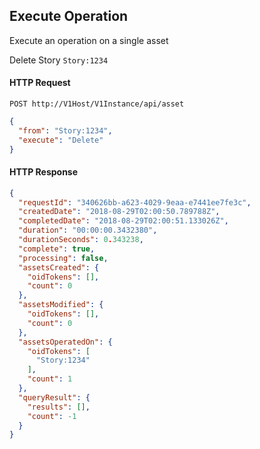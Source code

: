 ## Execute Operation

Execute an operation on a single asset

Delete Story `Story:1234`

#### HTTP Request

`POST http://V1Host/V1Instance/api/asset`

```json
{
  "from": "Story:1234",
  "execute": "Delete"
}
```

#### HTTP Response

```json
{
  "requestId": "340626bb-a623-4029-9eaa-e7441ee7fe3c",
  "createdDate": "2018-08-29T02:00:50.789788Z",
  "completedDate": "2018-08-29T02:00:51.133026Z",
  "duration": "00:00:00.3432380",
  "durationSeconds": 0.343238,
  "complete": true,
  "processing": false,
  "assetsCreated": {
    "oidTokens": [],
    "count": 0
  },
  "assetsModified": {
    "oidTokens": [],
    "count": 0
  },
  "assetsOperatedOn": {
    "oidTokens": [
      "Story:1234"
    ],
    "count": 1
  },
  "queryResult": {
    "results": [],
    "count": -1
  }
}
```
